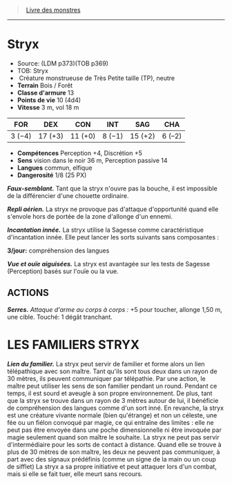 ﻿> [Livre des monstres](tome_of_beasts.md)

---

# Stryx

- Source: (LDM p373)(TOB p369)
- TOB: Stryx
-  Créature monstrueuse de Très Petite taille (TP), neutre
- **Terrain** Bois / Forêt
- **Classe d'armure** 13
- **Points de vie** 10 (4d4)
- **Vitesse** 3 m, vol 18 m

|FOR|DEX|CON|INT|SAG|CHA|
|---|---|---|---|---|---|
|3 (−4)|17 (+3)|11 (+0)|8 (−1)|15 (+2)|6 (–2)|

- **Compétences** Perception +4, Discrétion +5
- **Sens** vision dans le noir 36 m, Perception passive 14
- **Langues** commun, elfique
- **Dangerosité** 1/8 (25 PX)

**_Faux-semblant._** Tant que la stryx n'ouvre pas la bouche, il est impossible de la différencier d'une chouette ordinaire.

**_Repli aérien._** La stryx ne provoque pas d'attaque d'opportunité quand elle s'envole hors de portée de la zone d'allonge d'un ennemi.

**_Incantation innée._** La stryx utilise la Sagesse comme caractéristique d'incantation innée. Elle peut lancer les sorts suivants sans composantes :

**3/jour:** compréhension des langues

**_Vue et ouïe aiguisées._** La stryx est avantagée sur les tests de Sagesse (Perception) basés sur l'ouïe ou la vue.

## ACTIONS

**_Serres._** _Attaque d'arme au corps à corps :_ +5 pour toucher, allonge 1,50 m, une cible. Touché: 1 dégât tranchant.

# LES FAMILIERS STRYX

**_Lien du familier._** La stryx peut servir de familier et forme alors un lien télépathique avec son maître. Tant qu'ils sont tous deux dans un rayon de 30 mètres, ils peuvent communiquer par télépathie. Par une action, le maître peut utiliser les sens de son familier pendant un round. Pendant ce temps, il est sourd et aveugle à son propre environnement. De plus, tant que la stryx se trouve dans un rayon de 3 mètres autour de lui, il bénéficie de compréhension des langues comme d'un sort inné. En revanche, la stryx est une créature vivante normale (bien qu'étrange) et non un céleste, une fée ou un fiélon convoqué par magie, ce qui entraîne des limites : elle ne peut pas être envoyée dans une poche dimensionnelle ni être invoquée par magie seulement quand son maître le souhaite. La stryx ne peut pas servir d'intermédiaire pour les sorts de contact à distance. Quand elle se trouve à plus de 30 mètres de son maître, les deux ne peuvent pas communiquer, à part avec des signaux prédéfinis (comme un signe de la main ou un coup de sifflet) La stryx a sa propre initiative et peut attaquer lors d'un combat, mais si elle se fait tuer, elle meurt sans recours.

